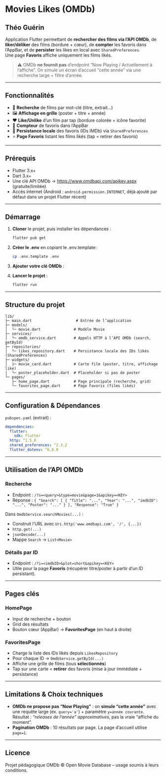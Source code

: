 # Movies Likes (OMDb)

## Théo Guérin

Application Flutter permettant de **rechercher des films via l’API OMDb**, de **liker/déliker** des films (bordure + cœur), de **compter** les favoris dans l’AppBar, et de **persister** les likes en local avec `SharedPreferences`.  
Une page **Favoris** affiche uniquement les films likés.

> ⚠️ OMDb **ne fournit pas** d’endpoint “Now Playing / Actuellement à l’affiche”. On simule un écran d’accueil “cette année” via une recherche large + filtre d’année.

---

## Fonctionnalités

- 🔎 **Recherche** de films par mot-clé (titre, extrait…)
- 🖼️ **Affichage en grille** (poster + titre + année)
- ❤️ **Like/Unlike** d’un film par tap (bordure colorée + icône favorite)
- 🔢 **Compteur** de favoris dans l’AppBar
- 💾 **Persistance locale** des favoris (IDs IMDb) via `SharedPreferences`
- ⭐ **Page Favoris** listant les films likés (tap = retirer des favoris)

---

## Prérequis

- Flutter 3.x+
- Dart 3.x+
- Une clé API OMDb → https://www.omdbapi.com/apikey.aspx (gratuite/limitée)
- Accès internet (Android : `android.permission.INTERNET`, déjà ajouté par défaut dans un projet Flutter récent)

---

## Démarrage

1. **Cloner** le projet, puis installer les dépendances :
   ```bash
   flutter pub get
   ```

2. **Créer le .env** en copiant le .env.template:
    ```bash
    cp .env.template .env
    ```

3. **Ajouter votre clé OMDb** :

4. **Lancer le projet** :
    ```bash
    flutter run 
    ```


---

## Structure du projet

```
lib/
├─ main.dart                    # Entrée de l’application
├─ models/
│  └─ movie.dart               # Modèle Movie
├─ services/
│  └─ omdb_service.dart        # Appels HTTP à l’API OMDb (search, getById)
├─ repositories/
│  └─ likes_repository.dart    # Persistance locale des IDs likés (SharedPreferences)
├─ widgets/
│  ├─ movie_card.dart          # Carte film (poster, titre, affichage like)
│  └─ poster_placeholder.dart  # Placeholder si pas de poster
└─ pages/
   ├─ home_page.dart           # Page principale (recherche, grid)
   └─ favorites_page.dart      # Page Favoris (films likés)
```

---

## Configuration & Dépendances

`pubspec.yaml` (extrait) :
```yaml
dependencies:
  flutter:
    sdk: flutter
  http: ^1.5.0
  shared_preferences: ^2.3.2
  flutter_dotenv: ^6.0.0
```

---

## Utilisation de l’API OMDb

### Recherche
- Endpoint : `/?s=<query>&type=movie&page=1&apikey=<KEY>`
- Réponse : `{ "Search": [ { "Title": "...", "Year": "...", "imdbID": "...", "Poster": "..." } ], "Response": "True" }`

Dans `OmdbService.searchMovies(...)` :
- Construit l’URL avec `Uri.http('www.omdbapi.com', '/', {...})`
- `http.get(...)`
- `jsonDecode(...)`
- Mappe `Search` → `List<Movie>`

### Détails par ID
- Endpoint : `/?i=<imdbID>&plot=short&apikey=<KEY>`
- Utile pour la page **Favoris** (récupérer titre/poster à partir d’un ID persistant).

---

## Pages clés

### HomePage
- Input de recherche + bouton
- Grid des résultats
- Bouton cœur (AppBar) → **FavoritesPage** (en haut à droite)

### FavoritesPage
- Charge la liste des IDs likés depuis `LikesRepository`
- Pour chaque ID → `OmdbService.getById(...)`
- Affiche une grille de films (tous **sélectionnés**)
- Tap sur une carte = **retirer** des favoris (mise à jour immédiate + persistance)

---

## Limitations & Choix techniques

- **OMDb ne propose pas “Now Playing”** : on **simule “cette année”** avec une requête large (ex. `query='a'`) + paramètre `y=année courante`. Résultat : *“releases de l’année” approximatives*, pas la vraie “affiche du moment”.
- **Pagination OMDb** : 10 résultats par page. La page d’accueil utilise `page=1`.

---


## Licence

Projet pédagogique
OMDb © Open Movie Database – usage soumis à leurs conditions.
